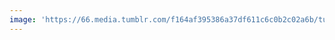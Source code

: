 ```yaml
---
image: 'https://66.media.tumblr.com/f164af395386a37df611c6c0b2c02a6b/tumblr_n60qvecWBC1tbdx3so1_r1_1280.jpg'
---
```

